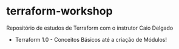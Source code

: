 # terraform-workshop

Repositório de estudos de Terraform com o instrutor Caio Delgado

* Terraform 1.0 - Conceitos Básicos até a criação de Módulos!
